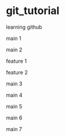 # git_tutorial
learning github

main 1

main 2

feature 1

feature 2

main 3

main 4

main 5

main 6

main 7